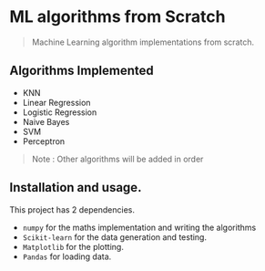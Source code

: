 # ML algorithms from Scratch

> Machine Learning algorithm implementations from scratch.

## Algorithms Implemented

- KNN
- Linear Regression
- Logistic Regression
- Naive Bayes
- SVM
- Perceptron
 
 > Note : Other algorithms will be added in order
 
 ## Installation and usage.

This project has 2 dependencies.

- `numpy` for the maths implementation and writing the algorithms
- `Scikit-learn` for the data generation and testing.
- `Matplotlib` for the plotting.
- `Pandas` for loading data.
